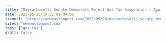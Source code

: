 ```yaml
---
title: "Massachusetts Senate Democrats Reject Gas Tax Suspension — Again"
date: 2022-05-26T19:32:01-04:00
itemurl: "https://newbostonpost.com/2022/05/26/massachusetts-senate-democrats-reject-gas-tax-suspension-again/"
sites: "newbostonpost.com"
tags: ["gas tax"]
draft: false
---
```


